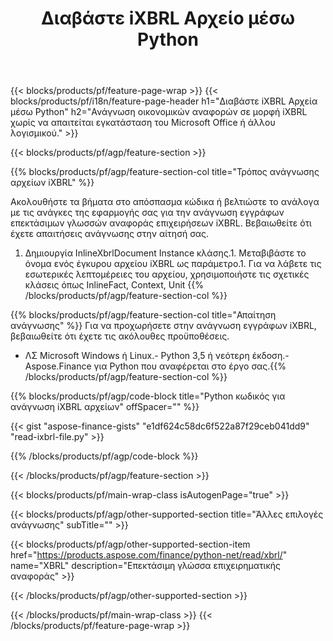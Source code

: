 ﻿---
title: Διαβάστε iXBRL Αρχείο μέσω Python
description: Δείγμα κώδικα για ανάγνωση αρχείου iXBRL. Χρησιμοποιήστε API παράδειγμα κώδικα για να διαβάσετε ομαδικά αρχεία iXBRL σε εφαρμογές που βασίζονται σε Python. 
url: /el/python-net/read/ixbrl/
family: finance
platformtag: python
feature: read
informat: iXBRL
outformat: 
otherformats: 
---
{{< blocks/products/pf/feature-page-wrap >}}
{{< blocks/products/pf/i18n/feature-page-header h1="Διαβάστε iXBRL Αρχεία μέσω Python" h2="Ανάγνωση οικονομικών αναφορών σε μορφή iXBRL χωρίς να απαιτείται εγκατάσταση του Microsoft Office ή άλλου λογισμικού." >}}

{{< blocks/products/pf/agp/feature-section >}}

{{% blocks/products/pf/agp/feature-section-col title="Τρόπος ανάγνωσης αρχείων iXBRL" %}}

Ακολουθήστε τα βήματα στο απόσπασμα κώδικα ή βελτιώστε το ανάλογα με τις ανάγκες της εφαρμογής σας για την ανάγνωση εγγράφων επεκτάσιμων γλωσσών αναφοράς επιχειρήσεων iXBRL. Βεβαιωθείτε ότι έχετε απαιτήσεις ανάγνωσης στην αίτησή σας.

1. Δημιουργία InlineXbrlDocument Instance κλάσης.1. Μεταβιβάστε το όνομα ενός έγκυρου αρχείου iXBRL ως παράμετρο.1. Για να λάβετε τις εσωτερικές λεπτομέρειες του αρχείου, χρησιμοποιήστε τις σχετικές κλάσεις όπως InlineFact, Context, Unit
{{% /blocks/products/pf/agp/feature-section-col %}}

{{% blocks/products/pf/agp/feature-section-col title="Απαίτηση ανάγνωσης" %}}
Για να προχωρήσετε στην ανάγνωση εγγράφων iXBRL, βεβαιωθείτε ότι έχετε τις ακόλουθες προϋποθέσεις. 
- ΛΣ Microsoft Windows ή Linux.- Python 3,5 ή νεότερη έκδοση.- Aspose.Finance για Python που αναφέρεται στο έργο σας.{{% /blocks/products/pf/agp/feature-section-col %}}

{{% blocks/products/pf/agp/code-block title="Python κωδικός για ανάγνωση iXBRL αρχείων" offSpacer="" %}}

{{< gist "aspose-finance-gists" "e1df624c58dc6f522a87f29ceb041dd9" "read-ixbrl-file.py" >}}

{{% /blocks/products/pf/agp/code-block %}}

{{< /blocks/products/pf/agp/feature-section >}}

{{< blocks/products/pf/main-wrap-class isAutogenPage="true" >}}

{{< blocks/products/pf/agp/other-supported-section title="Άλλες επιλογές ανάγνωσης" subTitle="" >}}

{{< blocks/products/pf/agp/other-supported-section-item href="https://products.aspose.com/finance/python-net/read/xbrl/" name="XBRL" description="Επεκτάσιμη γλώσσα επιχειρηματικής αναφοράς" >}}

{{< /blocks/products/pf/agp/other-supported-section >}}

{{< /blocks/products/pf/main-wrap-class >}}
{{< /blocks/products/pf/feature-page-wrap >}}